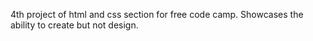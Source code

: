 4th project of html and css section for free code camp. Showcases the ability to create but not design.
